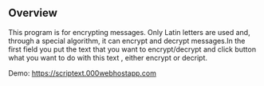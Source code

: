 ## Overview
Тhis program is for encrypting messages. Only Latin letters are used and, through a special algorithm, it can encrypt and decrypt messages.In the first field you put the text that you want to encrypt/decrypt and click button what you want to do with this text , either encrypt or decript.

Demo: https://scriptext.000webhostapp.com

